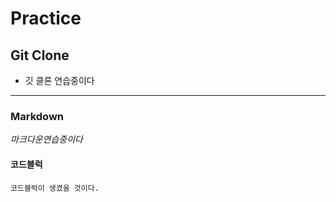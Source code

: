 # Practice

## Git Clone
* 깃 클론 연습중이다

***

### Markdown
_마크다운연습중이다_

#### 코드블럭

```
코드블럭이 생겼을 것이다.
```

